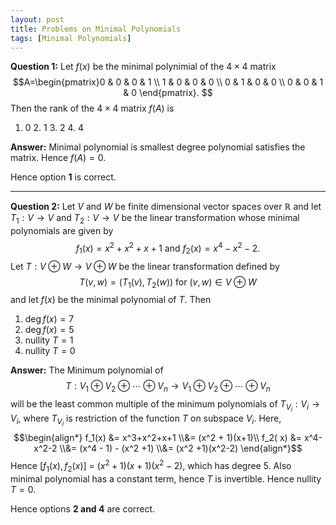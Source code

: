 ```yaml
---
layout: post
title: Problems on Minimal Polynomials
tags: [Minimal Polynomials]
---
```


**Question 1:** Let $f(x)$ be the minimal polynimial of the $4\times 4$ matrix
$$A=\begin{pmatrix}0 & 0 & 0 & 1 \\ 1 & 0 & 0 & 0 \\ 0 & 1 & 0 & 0 \\ 0 & 0 & 1 & 0 \end{pmatrix}. $$
Then the rank of the $4\times 4$ matrix $f(A)$ is
1. $0$   2. $1$   3. $2$    4. $4$

**Answer:** Minimal polynomial is smallest degree polynomial satisfies the matrix. Hence $f( A) = 0$.

Hence option **1** is correct.

****
**Question 2:** Let $V$ and $W$ be finite dimensional vector spaces over   $\mathbb{R}$ and let $T_1:V \rightarrow V$ and $T_2:V \rightarrow V$  be the linear transformation whose minimal polynomials are given by
$$f_1(x)=x^2+x^2+x+1 \text{ and } f_2(x)=x^4-x^2-2.$$
Let $T:V\oplus W \rightarrow V \oplus W$  be the linear transformation defined by
$$T(v,w)=(T_1(v),T_2(w)) \text{ for } (v,w)\in V\oplus W $$
and let $f(x)$ be the minimal polynomial of $T$. Then

1. $\deg f(x)=7$
2. $\deg f(x)=5$
3. nullity $T=1$
4. nullity $T=0$

**Answer:** The Minimum polynomial of
$$T : V_1 \oplus V_2 \oplus \cdots \oplus V_n \rightarrow V_1 \oplus V_2 \oplus \cdots \oplus V_n$$
will  be the least common multiple of the minimum polynomials of $T_{V_i} : V_i \rightarrow V_i$, where $T_{V_i}$ is restriction of the function $T$ on subspace $V_i$.
Here,
$$\begin{align*} f_1(x) &= x^3+x^2+x+1 \\&= (x^2 + 1)(x+1)\\ f_2( x) &= x^4-x^2-2 \\&= (x^4 - 1) - (x^2 +1) \\&= (x^2 +1)(x^2-2) \end{align*}$$
Hence [$f_1(x), f_2( x)$] = $(x^2 + 1)(x+1)(x^2-2)$, which has degree $5$. Also minimal polynomial has a constant term, hence $T$ is invertible. Hence nullity $T=0$.

Hence options **2 and 4** are correct.
